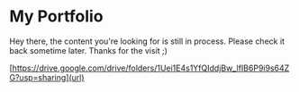 # My Portfolio

Hey there, the content you're looking for is still in process. Please check it back sometime later.
Thanks for the visit ;)


[https://drive.google.com/drive/folders/1Uei1E4s1YfQIddjBw_lfIB6P9i9s64ZG?usp=sharing](url)

